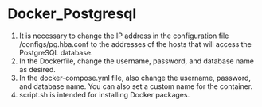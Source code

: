 # Docker_Postgresql
1. It is necessary to change the IP address in the configuration file /configs/pg.hba.conf to the addresses of the hosts that will access the PostgreSQL database.
2. In the Dockerfile, change the username, password, and database name as desired.
3. In the docker-compose.yml file, also change the username, password, and database name. You can also set a custom name for the container.
4. script.sh is intended for installing Docker packages.
